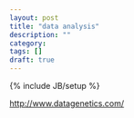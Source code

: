 ```yaml
---
layout: post
title: "data analysis"
description: ""
category: 
tags: []
draft: true
---
```

{% include JB/setup %}

http://www.datagenetics.com/
